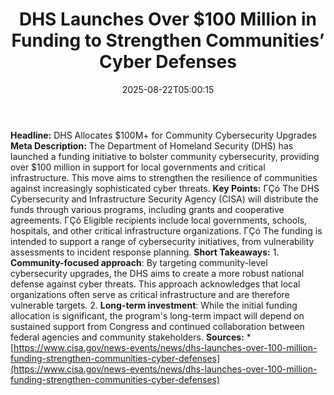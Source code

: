 ﻿---
title: "DHS Launches Over $100 Million in Funding to Strengthen Communities’ Cyber Defenses"
date: "2025-08-22T05:00:15"
category: "Markets"
summary: ""
slug: "dhs launches over 100 million in funding to strengthen commu"
source_urls:
  - "https://www.cisa.gov/news-events/news/dhs-launches-over-100-million-funding-strengthen-communities-cyber-defenses"
seo:
  title: "DHS Launches Over $100 Million in Funding to Strengthen Communities’ Cyber Defenses | Hash n Hedge"
  description: ""
  keywords: ["news", "markets", "brief"]
---
**Headline:** DHS Allocates $100M+ for Community Cybersecurity Upgrades  **Meta Description:** The Department of Homeland Security (DHS) has launched a funding initiative to bolster community cybersecurity, providing over $100 million in support for local governments and critical infrastructure. This move aims to strengthen the resilience of communities against increasingly sophisticated cyber threats.  **Key Points:**  ΓÇó The DHS Cybersecurity and Infrastructure Security Agency (CISA) will distribute the funds through various programs, including grants and cooperative agreements. ΓÇó Eligible recipients include local governments, schools, hospitals, and other critical infrastructure organizations. ΓÇó The funding is intended to support a range of cybersecurity initiatives, from vulnerability assessments to incident response planning.  **Short Takeaways:**  1. **Community-focused approach**: By targeting community-level cybersecurity upgrades, the DHS aims to create a more robust national defense against cyber threats. This approach acknowledges that local organizations often serve as critical infrastructure and are therefore vulnerable targets. 2. **Long-term investment**: While the initial funding allocation is significant, the program's long-term impact will depend on sustained support from Congress and continued collaboration between federal agencies and community stakeholders.  **Sources:**  * [https://www.cisa.gov/news-events/news/dhs-launches-over-100-million-funding-strengthen-communities-cyber-defenses](https://www.cisa.gov/news-events/news/dhs-launches-over-100-million-funding-strengthen-communities-cyber-defenses) 
